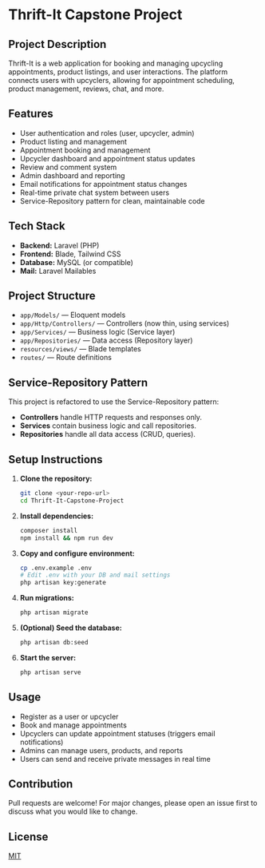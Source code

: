 # Thrift-It Capstone Project

## Project Description
Thrift-It is a web application for booking and managing upcycling appointments, product listings, and user interactions. The platform connects users with upcyclers, allowing for appointment scheduling, product management, reviews, chat, and more.

## Features
- User authentication and roles (user, upcycler, admin)
- Product listing and management
- Appointment booking and management
- Upcycler dashboard and appointment status updates
- Review and comment system
- Admin dashboard and reporting
- Email notifications for appointment status changes
- Real-time private chat system between users
- Service-Repository pattern for clean, maintainable code

## Tech Stack
- **Backend:** Laravel (PHP)
- **Frontend:** Blade, Tailwind CSS
- **Database:** MySQL (or compatible)
- **Mail:** Laravel Mailables

## Project Structure
- `app/Models/` — Eloquent models
- `app/Http/Controllers/` — Controllers (now thin, using services)
- `app/Services/` — Business logic (Service layer)
- `app/Repositories/` — Data access (Repository layer)
- `resources/views/` — Blade templates
- `routes/` — Route definitions

## Service-Repository Pattern
This project is refactored to use the Service-Repository pattern:
- **Controllers** handle HTTP requests and responses only.
- **Services** contain business logic and call repositories.
- **Repositories** handle all data access (CRUD, queries).

## Setup Instructions
1. **Clone the repository:**
   ```bash
   git clone <your-repo-url>
   cd Thrift-It-Capstone-Project
   ```
2. **Install dependencies:**
   ```bash
   composer install
   npm install && npm run dev
   ```
3. **Copy and configure environment:**
   ```bash
   cp .env.example .env
   # Edit .env with your DB and mail settings
   php artisan key:generate
   ```
4. **Run migrations:**
   ```bash
   php artisan migrate
   ```
5. **(Optional) Seed the database:**
   ```bash
   php artisan db:seed
   ```
6. **Start the server:**
   ```bash
   php artisan serve
   ```

## Usage
- Register as a user or upcycler
- Book and manage appointments
- Upcyclers can update appointment statuses (triggers email notifications)
- Admins can manage users, products, and reports
- Users can send and receive private messages in real time

## Contribution
Pull requests are welcome! For major changes, please open an issue first to discuss what you would like to change.

## License
[MIT](LICENSE)
